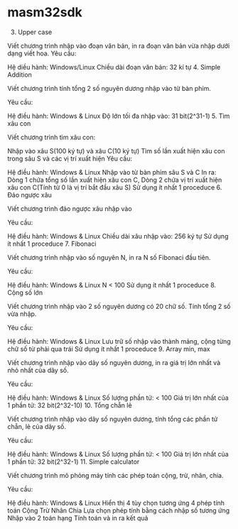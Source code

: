 # masm32sdk
 
3. Upper case

Viết chương trình nhập vào đoạn văn bản, in ra đoạn văn bản vừa nhập dưới dạng viết hoa. Yêu cầu:

Hệ diều hành: Windows/Linux
Chiều dài đoạn văn bản: 32 kí tự
4. Simple Addition

Viết chương trình tính tổng 2 số nguyên dương nhập vào từ bàn phím.

Yêu cầu:

Hệ điều hành: Windows & Linux
Độ lớn tối đa nhập vào: 31 bit(2^31-1)
5. Tìm xâu con

Viết chương trình tìm xâu con:

Nhập vào xâu S(100 ký tự) và xâu C(10 ký tự)
Tìm số lần xuất hiện xâu con trong sâu S và các vị trí xuất hiện
Yêu cầu:

Hệ điều hành: Windows & Linux
Nhập vào từ bàn phím sâu S và C
In ra: Dòng 1 chứa tổng số lần xuất hiện xâu con C, Dòng 2 chứa vị trí xuất hiện xâu con C(Tính từ 0 là vị trí bắt đầu xâu S)
Sử dụng ít nhất 1 proceduce
6. Đảo ngược xâu

Viết chương trình đảo ngược xâu nhập vào

Yêu cầu:

Hệ điều hành: Windows & Linux
Chiều dài xâu nhập vào: 256 ký tự
Sử dụng ít nhất 1 proceduce
7. Fibonaci

Viết chương trình nhập vào số nguyên N, in ra N số Fibonaci đầu tiên.

Yêu cầu:

Hệ điều hành: Windows & Linux
N < 100
Sử dụng ít nhất 1 proceduce
8. Cộng số lớn

Viết chương trình nhập vào 2 số nguyên dương có 20 chữ số. Tính tổng 2 số vừa nhập.

Yêu cầu:

Hệ điều hành: Windows & Linux
Lưu trữ số nhập vào thành mảng, cộng từng chữ số từ phải qua trái
Sử dụng ít nhất 1 proceduce
9. Array min, max

Viết chương trình nhập vào dãy số nguyên dương, in ra giá trị lớn nhất và nhỏ nhất của dãy số.

Yêu cầu:

Hệ điều hành: Windows & Linux
Số lượng phần tử: < 100
Giá trị lớn nhất của 1 phần tử: 32 bit(2^32-10)
10. Tổng chẵn lẻ

Viết chương trình nhập vào dãy số nguyên dương, tính tổng các phần tử chẵn, lẻ của dãy số.

Yêu cầu:

Hệ điều hành: Windows & Linux
Số lượng phần tử: < 100
Giá trị lớn nhất của 1 phần tử: 32 bit(2^32-1)
11. Simple calculator

Viết chương trình mô phỏng máy tính các phép toán cộng, trừ, nhân, chia.

Yêu cầu:

Hệ điều hành: Windows & Linux
Hiển thị 4 tùy chọn tương ứng 4 phép tính toán
Cộng
Trừ
Nhân
Chia
Lựa chọn phép tính bằng cách nhập số tương ứng
Nhập vào 2 toán hạng
Tính toán và in ra kết quả
